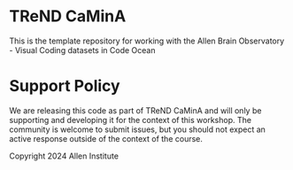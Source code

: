 # TReND CaMinA

This is the template repository for working with the Allen Brain Observatory - Visual Coding datasets in Code Ocean

# Support Policy

We are releasing this code as part of TReND CaMinA and will only be supporting and developing it for the context of this workshop. The community is welcome to submit issues, but you should not expect an active response outside of the context of the course.

Copyright 2024 Allen Institute
